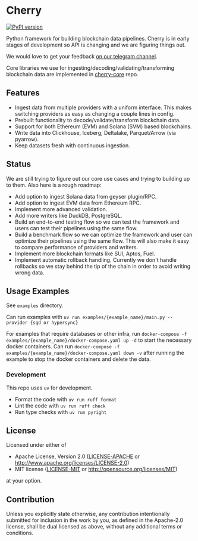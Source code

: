 # Cherry 
[![PyPI version](https://badge.fury.io/py/cherry-etl.svg)](https://badge.fury.io/py/cherry-etl)

Python framework for building blockchain data pipelines. Cherry is in early stages of development so API is changing and we are figuring things out.

We would love to get your feedback [on our telegram channel](https://t.me/cherryframework).

Core libraries we use for ingesting/decoding/validating/transforming blockchain data are implemented in [cherry-core](https://github.com/steelcake/cherry-core) repo.

## Features

- Ingest data from multiple providers with a uniform interface. This makes switching providers as easy as changing a couple lines in config.
- Prebuilt functionality to decode/validate/transform blockchain data.
- Support for both Ethereum (EVM) and Solana (SVM) based blockchains.
- Write data into Clickhouse, Iceberg, Deltalake, Parquet/Arrow (via pyarrow).
- Keep datasets fresh with continuous ingestion.

## Status

We are still trying to figure out our core use cases and trying to building up to them. Also here is a rough roadmap:

- Add option to ingest Solana data from geyser plugin/RPC.
- Add option to ingest EVM data from Ethereum RPC.
- Implement more advanced validation.
- Add more writers like DuckDB, PostgreSQL.
- Build an end-to-end testing flow so we can test the framework and users can test their pipelines using the same flow.
- Build a benchmark flow so we can optimize the framework and user can optimize their pipelines using the same flow. This will also make it easy to compare performance of providers and writers. 
- Implement more blockchain formats like SUI, Aptos, Fuel.
- Implement automatic rollback handling. Currently we don't handle rollbacks so we stay behind the tip of the chain in order to avoid writing wrong data.

## Usage Examples

See `examples` directory.

Can run examples with `uv run examples/{example_name}/main.py --provider {sqd or hypersync}`

For examples that require databases or other infra, run `docker-compose -f examples/{example_name}/docker-compose.yaml up -d` to start the necessary docker containers.
Can run `docker-compose -f examples/{example_name}/docker-compose.yaml down -v` after running the example to stop the docker containers and delete the data.

### Development

This repo uses `uv` for development.

- Format the code with `uv run ruff format`
- Lint the code with `uv run ruff check`
- Run type checks with `uv run pyright`

## License

Licensed under either of

 * Apache License, Version 2.0
   ([LICENSE-APACHE](LICENSE-APACHE) or http://www.apache.org/licenses/LICENSE-2.0)
 * MIT license
   ([LICENSE-MIT](LICENSE-MIT) or http://opensource.org/licenses/MIT)

at your option.

## Contribution

Unless you explicitly state otherwise, any contribution intentionally submitted
for inclusion in the work by you, as defined in the Apache-2.0 license, shall be
dual licensed as above, without any additional terms or conditions.
